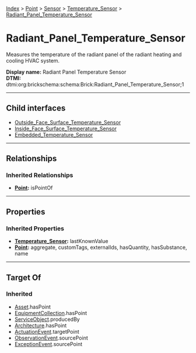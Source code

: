 [Index](../../../../index.md) > [Point](../../../Point.md) > [Sensor](../../Sensor.md) > [Temperature_Sensor](../Temperature_Sensor.md) > [Radiant_Panel_Temperature_Sensor](#)
# Radiant_Panel_Temperature_Sensor

Measures the temperature of the radiant panel of the radiant heating and cooling HVAC system.


**Display name:** Radiant Panel Temperature Sensor<br />
**DTMI:** dtmi:org:brickschema:schema:Brick:Radiant_Panel_Temperature_Sensor;1

---

## Child interfaces
* [Outside_Face_Surface_Temperature_Sensor](Outside_Face_Surface_Temperature_Sensor.md)
* [Inside_Face_Surface_Temperature_Sensor](Inside_Face_Surface_Temperature_Sensor.md)
* [Embedded_Temperature_Sensor](Embedded_Temperature_Sensor/Embedded_Temperature_Sensor.md)

---

## Relationships

### Inherited Relationships
* **[Point](../../../Point.md):** isPointOf

---

## Properties

### Inherited Properties
* **[Temperature_Sensor](../Temperature_Sensor.md):** lastKnownValue
* **[Point](../../../Point.md):** aggregate, customTags, externalIds, hasQuantity, hasSubstance, name

---

## Target Of
### Inherited
* [Asset](../../../../Asset/Asset.md).hasPoint
* [EquipmentCollection](../../../../Collection/EquipmentCollection.md).hasPoint
* [ServiceObject](../../../../Information/ServiceObject/ServiceObject.md).producedBy
* [Architecture](../../../../Space/Architecture/Architecture.md).hasPoint
* [ActuationEvent](../../../../Event/PointEvent/ActuationEvent.md).targetPoint
* [ObservationEvent](../../../../Event/PointEvent/ObservationEvent.md).sourcePoint
* [ExceptionEvent](../../../../Event/PointEvent/ExceptionEvent.md).sourcePoint

